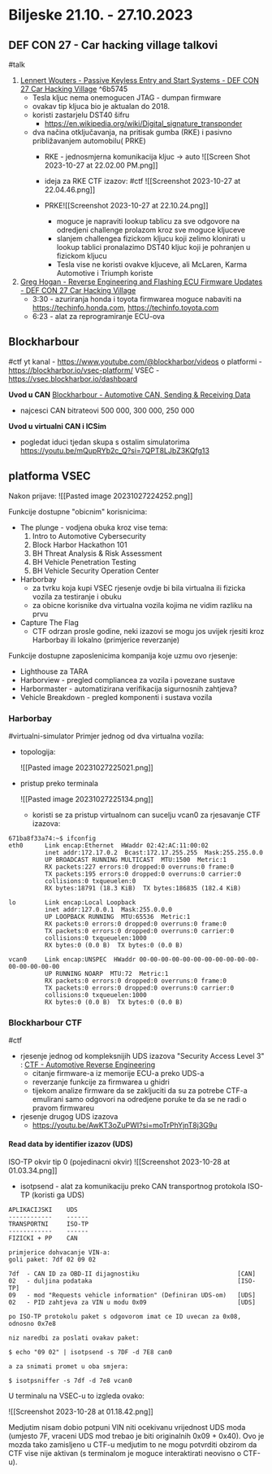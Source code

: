 # Biljeske 21.10. - 27.10.2023

## DEF CON 27 - Car hacking village talkovi
#talk
1. [Lennert Wouters - Passive Keyless Entry and Start Systems - DEF CON 27 Car Hacking Village](https://www.youtube.com/watch?v=tFUdQJkKsLU&t=518s "Lennert Wouters - Passive Keyless Entry and Start Systems - DEF CON 27 Car Hacking Village")
		 ^6b5745
	- Tesla kljuc nema onemogucen JTAG - dumpan firmware
	- ovakav tip kljuca bio je aktualan do 2018.
	- koristi zastarjelu DST40 šifru
		- https://en.wikipedia.org/wiki/Digital_signature_transponder
	- dva načina otključavanja, na pritisak gumba (RKE) i pasivno približavanjem automobilu( PRKE)
		- RKE - jednosmjerna komunikacija kljuc -> auto
		 ![[Screen Shot 2023-10-27 at 22.02.00 PM.png]]
			
		- ideja za RKE CTF izazov:
			#ctf 
		  ![[Screenshot 2023-10-27 at 22.04.46.png]]
		- PRKE![[Screenshot 2023-10-27 at 22.10.24.png]]
			 - moguce je napraviti lookup tablicu za sve odgovore na odredjeni challenge prolazom kroz sve moguce kljuceve
			 - slanjem challengea fizickom kljucu koji zelimo klonirati u lookup tablici pronalazimo DST40 kljuc koji je pohranjen u fizickom kljucu
			 - Tesla vise ne koristi ovakve kljuceve, ali McLaren, Karma Automotive i Triumph koriste
2. [Greg Hogan - Reverse Engineering and Flashing ECU Firmware Updates - DEF CON 27 Car Hacking Village](https://www.youtube.com/watch?v=nb1v8MrV9tM&t=979s "Greg Hogan - Reverse Engineering and Flashing ECU Firmware Updates - DEF CON 27 Car Hacking Village")
	- 3:30 - azuriranja honda i toyota firmwarea moguce nabaviti na https://techinfo.honda.com, https://techinfo.toyota.com
	- 6:23 - alat za reprogramiranje ECU-ova



## Blockharbour
#ctf 
yt kanal - https://www.youtube.com/@blockharbor/videos
o platformi - https://blockharbor.io/vsec-platform/
VSEC - https://vsec.blockharbor.io/dashboard


**Uvod u CAN**
[Blockharbour - Automotive CAN, Sending & Receiving Data](https://youtu.be/ZUesHB6kvrw?si=SMuni2CvObRmXLJI)
- najcesci CAN bitrateovi 500 000, 300 000, 250 000

**Uvod u virtualni CAN i ICSim**
- pogledat iduci tjedan skupa s ostalim simulatorima
https://youtu.be/mQupRYb2c_Q?si=7QPT8LJbZ3KQfg13
## platforma VSEC
Nakon prijave:
![[Pasted image 20231027224252.png]]

Funkcije dostupne "obicnim" korisnicima:
- The plunge - vodjena obuka kroz vise tema:
	1. Intro to Automotive Cybersecurity
	2. Block Harbor Hackathon 101
	3. BH Threat Analysis & Risk Assessment
	4. BH Vehicle Penetration Testing
	5. BH Vehicle Security Operation Center
- Harborbay
	- za tvrku koja kupi VSEC rjesenje ovdje bi bila virtualna ili fizicka vozila za testiranje i obuku
	- za obicne korisnike dva virtualna vozila kojima ne vidim razliku na prvu
- Capture The Flag
	- CTF odrzan prosle godine, neki izazovi se mogu jos uvijek rjesiti kroz Harborbay ili lokalno (primjerice reverzanje)

Funkcije dostupne zaposlenicima kompanija koje uzmu ovo rjesenje:
- Lighthouse za TARA
- Harborview - pregled compliancea za vozila i povezane sustave
- Harbormaster - automatizirana verifikacija sigurnosnih zahtjeva?
- Vehicle Breakdown - pregled komponenti i sustava vozila

### Harborbay
#virtualni-simulator 
Primjer jednog od dva virtualna vozila:
- topologija:

	![[Pasted image 20231027225021.png]]

- pristup preko terminala

	![[Pasted image 20231027225134.png]]

	- koristi se za pristup virtualnom can sucelju vcan0 za rjesavanje CTF izazova:
		
```
671ba8f33a74:~$ ifconfig
eth0      Link encap:Ethernet  HWaddr 02:42:AC:11:00:02  
          inet addr:172.17.0.2  Bcast:172.17.255.255  Mask:255.255.0.0
          UP BROADCAST RUNNING MULTICAST  MTU:1500  Metric:1
          RX packets:227 errors:0 dropped:0 overruns:0 frame:0
          TX packets:195 errors:0 dropped:0 overruns:0 carrier:0
          collisions:0 txqueuelen:0 
          RX bytes:18791 (18.3 KiB)  TX bytes:186835 (182.4 KiB)

lo        Link encap:Local Loopback  
          inet addr:127.0.0.1  Mask:255.0.0.0
          UP LOOPBACK RUNNING  MTU:65536  Metric:1
          RX packets:0 errors:0 dropped:0 overruns:0 frame:0
          TX packets:0 errors:0 dropped:0 overruns:0 carrier:0
          collisions:0 txqueuelen:1000 
          RX bytes:0 (0.0 B)  TX bytes:0 (0.0 B)

vcan0     Link encap:UNSPEC  HWaddr 00-00-00-00-00-00-00-00-00-00-00-00-00-00-00-00  
          UP RUNNING NOARP  MTU:72  Metric:1
          RX packets:0 errors:0 dropped:0 overruns:0 frame:0
          TX packets:0 errors:0 dropped:0 overruns:0 carrier:0
          collisions:0 txqueuelen:1000 
          RX bytes:0 (0.0 B)  TX bytes:0 (0.0 B)

```


### Blockharbour CTF
#ctf 
- rjesenje jednog od kompleksnijih UDS izazova "Security Access Level 3" :
	[CTF - Automotive Reverse Engineering](https://www.youtube.com/watch?v=cG4O8_nueUY)
	- citanje firmware-a iz memorije ECU-a preko UDS-a
	- reverzanje funkcije za firmwarea u ghidri
	- tijekom analize firmware da se zakljuciti da su za potrebe CTF-a emulirani samo odgovori na odredjene poruke te da se ne radi o pravom firmwareu 
- rjesenje drugog UDS izazova
	- https://youtu.be/AwKT3oZuPWI?si=moTrPhYjnT8j3G9u

#### Read data by identifier izazov (UDS)

ISO-TP okvir tip 0 (pojedinacni okvir)
![[Screenshot 2023-10-28 at 01.03.34.png]]

- isotpsend - alat za komunikaciju preko CAN transportnog protokola ISO-TP (koristi ga UDS)

```
APLIKACIJSKI    UDS
------------    ------
TRANSPORTNI     ISO-TP
------------    ------
FIZICKI + PP    CAN

primjerice dohvacanje VIN-a:
goli paket: 7df 02 09 02

7df  - CAN ID za OBD-II dijagnostiku                           [CAN]
02   - duljina podataka                                        [ISO-TP]
09   - mod "Requests vehicle information" (Definiran UDS-om)   [UDS]
02   - PID zahtjeva za VIN u modu 0x09                         [UDS]

po ISO-TP protokolu paket s odgovorom imat ce ID uvecan za 0x08, odnosno 0x7e8

niz naredbi za poslati ovakav paket:

$ echo "09 02" | isotpsend -s 7DF -d 7E8 can0

a za snimati promet u oba smjera:

$ isotpsniffer -s 7df -d 7e8 vcan0

```

U terminalu na VSEC-u to izgleda ovako:

![[Screenshot 2023-10-28 at 01.18.42.png]]

Medjutim nisam dobio potpuni VIN niti ocekivanu vrijednost UDS moda (umjesto 7F, vraceni UDS mod trebao je biti originalnih 0x09 + 0x40). Ovo je mozda tako zamisljeno u CTF-u medjutim to ne mogu potvrditi obzirom da CTF vise nije aktivan (s terminalom je moguce interaktirati neovisno o CTF-u).